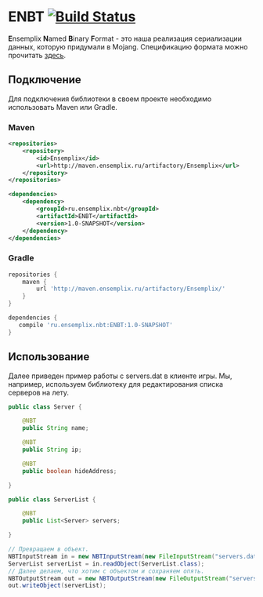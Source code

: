 ENBT [![Build Status](https://travis-ci.org/Ensemplix/ENBT.svg?branch=master)](https://travis-ci.org/Ensemplix/ENBT)
============
**E**nsemplix **N**amed **B**inary **F**ormat - это наша реализация сериализации данных, которую придумали в Mojang. Спецификацию формата можно прочитать [здесь](http://web.archive.org/web/20110723210920/http://www.minecraft.net/docs/NBT.txt). 

## Подключение

Для подключения библиотеки в своем проекте необходимо использовать Maven или Gradle.

### Maven
```xml
<repositories>
    <repository>
        <id>Ensemplix</id>
        <url>http://maven.ensemplix.ru/artifactory/Ensemplix</url>
    </repository>
</repositories>

<dependencies>
    <dependency>
        <groupId>ru.ensemplix.nbt</groupId>
        <artifactId>ENBT</artifactId>
        <version>1.0-SNAPSHOT</version>
    </dependency>
</dependencies>
```

### Gradle
```gradle
repositories {
    maven {
        url 'http://maven.ensemplix.ru/artifactory/Ensemplix/'
    }
}

dependencies {
   compile 'ru.ensemplix.nbt:ENBT:1.0-SNAPSHOT'
}
```
## Использование
Далее приведен пример работы с servers.dat в клиенте игры. Мы, например, используем библиотеку для редактирования списка серверов на лету.
```java
public class Server {

    @NBT
    public String name;

    @NBT
    public String ip;

    @NBT
    public boolean hideAddress;

}
```
```java
public class ServerList {

    @NBT
    public List<Server> servers;

}
```
```java
// Превращаем в объект.
NBTInputStream in = new NBTInputStream(new FileInputStream("servers.dat"), false);
ServerList serverList = in.readObject(ServerList.class);
// Далее делаем, что хотим с объектом и сохраняем опять.
NBTOutputStream out = new NBTOutputStream(new FileOutputStream("servers.dat"), false);
out.writeObject(serverList);
```

